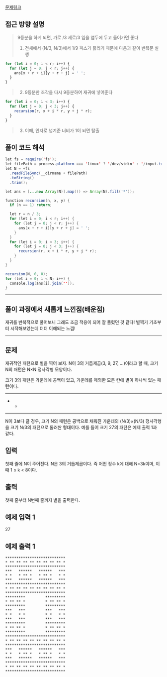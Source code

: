 [문제링크](https://www.acmicpc.net/problem/2447)

## 접근 방향 설명

> 9등분을 하게 되면, 가로 /3 세로/3 임을 염두에 두고 들어가면 좋다
>
> 1. 전체에서 (N/3, N/3)에서 1/9 피스가 뚫리기 때문에 다음과 같이 반복문 실행

```js
for (let i = 0; i < r; i++) {
  for (let j = 0; j < r; j++) {
    ans[x + r + i][y + r + j] = ' ';
  }
}
```

> 2.  9등분한 조각을 다시 9등분하여 재귀에 넣어준다

```js
for (let i = 0; i < 3; i++) {
  for (let j = 0; j < 3; j++) {
    recursion(r, x + i * r, y + j * r);
  }
}
```

> 3.  이때, 인자로 넘겨준 너비가 1이 되면 탈출

## 풀이 코드 해석

```java script
let fs = require('fs');
let filePath = process.platform === 'linux' ? '/dev/stdin' : '/input.txt';
let N = +fs
  .readFileSync(__dirname + filePath)
  .toString()
  .trim();

let ans = [...new Array(N)].map(() => Array(N).fill('*'));

function recursion(n, x, y) {
  if (n == 1) return;

  let r = n / 3;
  for (let i = 0; i < r; i++) {
    for (let j = 0; j < r; j++) {
      ans[x + r + i][y + r + j] = ' ';
    }
  }
  for (let i = 0; i < 3; i++) {
    for (let j = 0; j < 3; j++) {
      recursion(r, x + i * r, y + j * r);
    }
  }
}

recursion(N, 0, 0);
for (let i = 0; i < N; i++) {
  console.log(ans[i].join(''));
}
```

---

## 풀이 과정에서 새롭게 느낀점(배운점)

재귀를 반복적으로 풀어보니 그래도 조금 적응이 되어 잘 풀렸던 것 같다!
별찍기 기초부터 시작해보았는데 더더 이해되는 느낌!

---

## 문제

재귀적인 패턴으로 별을 찍어 보자. N이 3의 거듭제곱(3, 9, 27, ...)이라고 할 때, 크기 N의 패턴은 N×N 정사각형 모양이다.

크기 3의 패턴은 가운데에 공백이 있고, 가운데를 제외한 모든 칸에 별이 하나씩 있는 패턴이다.

---

- -

---

N이 3보다 클 경우, 크기 N의 패턴은 공백으로 채워진 가운데의 (N/3)×(N/3) 정사각형을 크기 N/3의 패턴으로 둘러싼 형태이다. 예를 들어 크기 27의 패턴은 예제 출력 1과 같다.

## 입력

첫째 줄에 N이 주어진다. N은 3의 거듭제곱이다. 즉 어떤 정수 k에 대해 N=3k이며, 이때 1 ≤ k < 8이다.

## 출력

첫째 줄부터 N번째 줄까지 별을 출력한다.

## 예제 입력 1

27

## 예제 출력 1

```
***************************
* ** ** ** ** ** ** ** ** *
***************************
***   ******   ******   ***
* *   * ** *   * ** *   * *
***   ******   ******   ***
***************************
* ** ** ** ** ** ** ** ** *
***************************
*********         *********
* ** ** *         * ** ** *
*********         *********
***   ***         ***   ***
* *   * *         * *   * *
***   ***         ***   ***
*********         *********
* ** ** *         * ** ** *
*********         *********
***************************
* ** ** ** ** ** ** ** ** *
***************************
***   ******   ******   ***
* *   * ** *   * ** *   * *
***   ******   ******   ***
***************************
* ** ** ** ** ** ** ** ** *
***************************
```
